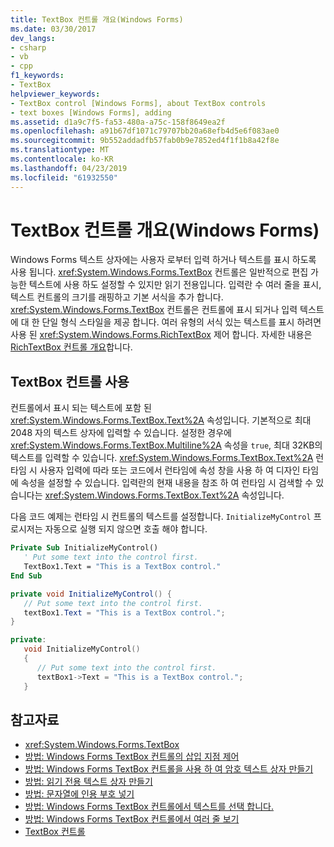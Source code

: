 ```yaml
---
title: TextBox 컨트롤 개요(Windows Forms)
ms.date: 03/30/2017
dev_langs:
- csharp
- vb
- cpp
f1_keywords:
- TextBox
helpviewer_keywords:
- TextBox control [Windows Forms], about TextBox controls
- text boxes [Windows Forms], adding
ms.assetid: d1a9c7f5-fa53-480a-a75c-158f8649ea2f
ms.openlocfilehash: a91b67df1071c79707bb20a68efb4d5e6f083ae0
ms.sourcegitcommit: 9b552addadfb57fab0b9e7852ed4f1f1b8a42f8e
ms.translationtype: MT
ms.contentlocale: ko-KR
ms.lasthandoff: 04/23/2019
ms.locfileid: "61932550"
---
```

# <a name="textbox-control-overview-windows-forms"></a>TextBox 컨트롤 개요(Windows Forms)
Windows Forms 텍스트 상자에는 사용자 로부터 입력 하거나 텍스트를 표시 하도록 사용 됩니다. <xref:System.Windows.Forms.TextBox> 컨트롤은 일반적으로 편집 가능한 텍스트에 사용 하도 설정할 수 있지만 읽기 전용입니다. 입력란 수 여러 줄을 표시, 텍스트 컨트롤의 크기를 래핑하고 기본 서식을 추가 합니다. <xref:System.Windows.Forms.TextBox> 컨트롤은 컨트롤에 표시 되거나 입력 텍스트에 대 한 단일 형식 스타일을 제공 합니다. 여러 유형의 서식 있는 텍스트를 표시 하려면 사용 된 <xref:System.Windows.Forms.RichTextBox> 제어 합니다. 자세한 내용은 [RichTextBox 컨트롤 개요](richtextbox-control-overview-windows-forms.md)합니다.  
  
## <a name="working-with-the-textbox-control"></a>TextBox 컨트롤 사용  
 컨트롤에서 표시 되는 텍스트에 포함 된 <xref:System.Windows.Forms.TextBox.Text%2A> 속성입니다. 기본적으로 최대 2048 자의 텍스트 상자에 입력할 수 있습니다. 설정한 경우에 <xref:System.Windows.Forms.TextBox.Multiline%2A> 속성을 `true`, 최대 32KB의 텍스트를 입력할 수 있습니다. <xref:System.Windows.Forms.TextBox.Text%2A> 런타임 시 사용자 입력에 따라 또는 코드에서 런타임에 속성 창을 사용 하 여 디자인 타임에 속성을 설정할 수 있습니다. 입력란의 현재 내용을 참조 하 여 런타임 시 검색할 수 있습니다는 <xref:System.Windows.Forms.TextBox.Text%2A> 속성입니다.  
  
 다음 코드 예제는 런타임 시 컨트롤의 텍스트를 설정합니다. `InitializeMyControl` 프로시저는 자동으로 실행 되지 않으면 호출 해야 합니다.  
  
```vb  
Private Sub InitializeMyControl()  
   ' Put some text into the control first.  
   TextBox1.Text = "This is a TextBox control."  
End Sub  
```  
  
```csharp  
private void InitializeMyControl() {  
   // Put some text into the control first.  
   textBox1.Text = "This is a TextBox control.";  
}  
```  
  
```cpp  
private:  
   void InitializeMyControl()  
   {  
      // Put some text into the control first.  
      textBox1->Text = "This is a TextBox control.";  
   }  
```  
  
## <a name="see-also"></a>참고자료

- <xref:System.Windows.Forms.TextBox>
- [방법: Windows Forms TextBox 컨트롤의 삽입 지점 제어](how-to-control-the-insertion-point-in-a-windows-forms-textbox-control.md)
- [방법: Windows Forms TextBox 컨트롤을 사용 하 여 암호 텍스트 상자 만들기](how-to-create-a-password-text-box-with-the-windows-forms-textbox-control.md)
- [방법: 읽기 전용 텍스트 상자 만들기](how-to-create-a-read-only-text-box-windows-forms.md)
- [방법: 문자열에 인용 부호 넣기](how-to-put-quotation-marks-in-a-string-windows-forms.md)
- [방법: Windows Forms TextBox 컨트롤에서 텍스트를 선택 합니다.](how-to-select-text-in-the-windows-forms-textbox-control.md)
- [방법: Windows Forms TextBox 컨트롤에서 여러 줄 보기](how-to-view-multiple-lines-in-the-windows-forms-textbox-control.md)
- [TextBox 컨트롤](textbox-control-windows-forms.md)
